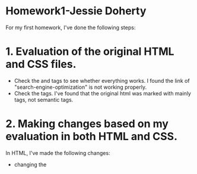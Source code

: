 # Homework1-Jessie Doherty

For my first homework, I've done the following steps:

# 1. Evaluation of the original HTML and CSS files.

- Check the <link> and <a> tags to see whether everything works. I found the link of "search-engine-optimization" is not working properly.
- Check the tags. I've found that the original html was marked with mainly <div> tags, not semantic tags.

# 2. Making changes based on my evaluation in both HTML and CSS.

In HTML, I've made the following changes:

- changing the <title> content into "Horiseon Website", though this part won't show on the page, it makes the computer know more about what this file is about.
- changing the <div> tags in the the header part into <header> tag. Changing the <ul> tags into <menu> tag. Changing the <li> tags into <button> tag. The reason for the change is: this is a header, so <header> tag is more appropriate. <ul> and <li> can make an unordered list, but they're listed with bullet points, not like the <menu> and <button> combination that can present all 3 buttons horizontally. I've also made changes to the CSS in this part to match the selectors and sytles.
- According to the w3schools, the typical layout of a webpage is:
  ![](./assets/images/webpagelayout.png)
  So I made the left part with 3 sections, by using <section> tags. In the first <section>, I need to add an "id" for "search-engine-optimization" so it links with the header button.
- According to the layout I've shown above, I've made the right part into a side bar by using <aside> tag.
- According to the layout picture, I've changed the last <div> into <footer> since this part serves as a footer of the page.

# 3. Review all changes I've made to make sure it meets the criteria.

# 4. Adding comments in HTML for reviewers.

- I've added some comments in the HTML to clarify my changes.

# 4. Write the README.md, to summarize what I've done.

# 5. How I did my research.

- I did my research on w3schools, MDN web docs to understand the functionalities of tags.
- I also found that by using "inspect" feature on a webpage can help me get what I want quicker.
